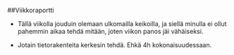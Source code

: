 ﻿##Viikkoraportti

- Tällä viikolla jouduin olemaan ulkomailla keikoilla, ja siellä minulla ei ollut pahemmin aikaa tehdä mitään, joten viikon panos jäi vähäiseksi. 

- Jotain tietorakenteita kerkesin tehdä. Ehkä 4h kokonaisuudessaan.
